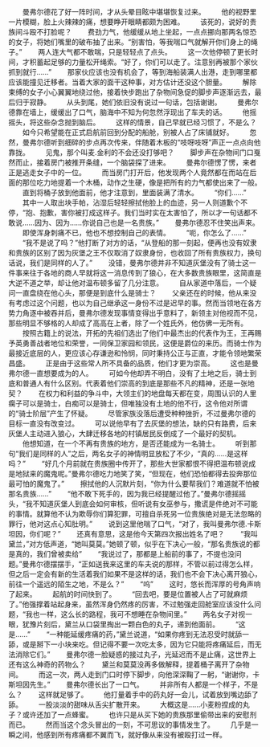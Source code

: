 　　曼弗尔德花了好一阵时间，才从头晕目眩中堪堪恢复过来。
　　他的视野里一片模糊，脸上火辣辣的痛，想要睁开眼睛都颇为困难。
　　该死的，说好的贵族间斗殴不打脸呢？
　　费劲力气，他缓缓从地上坐起，一点点挪向那两名惊恐的女子，将她们嘴里的破布抽了出来。“别害怕，等我喘口气就解开你们身上的绳子。”
　　两人连大气都不敢喘，只是轻轻点了点头。
　　这一次他停顿了更长时间，才积蓄起足够的力量松开绳索。“好了，你们可以走了。注意别再被那个家伙抓到就行……”
　　那家伙应该也没有机会了，等到海船装满人出港，走到哪里都应该能撞见迁移者。当着大家的面干这种事，对方估计还没这个胆量。
　　解除束缚的女子小心翼翼地绕过他，接着快步跑出了杂物间急促的脚步声逐渐远去，最后归于寂静。
　　从头到尾，她们依旧没有说过一句话，包括谢谢。
　　曼弗尔德靠在墙上，缓缓出了口气，脑海中不知为何忽然浮现出了车夫的话。
　　他摇摇头，将这些杂念抛到脑后。
　　这样的情景，自己早就已经习惯了，不是么？
　　如今只希望能在正式启航前回到分配的船舱，别被人占了床铺就好。
　　忽然，曼弗尔德听到细碎的步点再次传来，伴随着木板的“吱呀吱呀”声正一点点向他靠拢。
　　见鬼，那个叫麦.金利的不会还没打够吧？
　　脚步声在杂物间门口戛然而止，接着房门被推开条缝，一个脑袋探了进来。
　　曼弗尔德愣了愣，来者正是逃走女子中的一位。
　　而当房门打开后，他发现两个人竟然都在而站在后面的那位吃力地提着一个木桶，动作之生硬，像是把所有的力气都使出来了一般。
　　直到将桶子放到他面前，他才注意到，里面装满了清水。
　　“你们……”
　　其中一人取出块手帕，沾湿后轻轻擦拭他脸上的血迹，另一人则道歉个不停，“抱、抱歉，害你被打成这样子。我们当时实在太害怕了，所以才一句话都不敢说……因为、因为……你说自己也是一名贵族。”
　　曼弗尔德忍不住笑出声来。
　　即使浑身刺痛不已，他也不想控制自己的表情。
　　“呃，你怎么了……”
　　“我不是说了吗？”他打断了对方的话，“从登船的那一刻起，便再也没有奴隶和贵族的区别了因为灰堡之王不仅取消了奴隶身份，也收回了所有贵族权力，换句话说，我们是同样的人了。”
　　没错，曼弗尔德并非不知道灰堡没有了骑士这一件事来往于各地的商人早就将这一消息传到了狼心，在大多数贵族眼里，这简直是大逆不道之举，却让他对温布顿多留了几分注意。
　　自从家道中落后，一个疑问一直盘绕在他心头，那便是到底什么是骑士？
　　父亲还在的时候，他从来没有考虑过这个问题，也以为自己继承这一身份不过是迟早的事。然而当领地在各方势力角逐中被吞并后，曼弗尔德发现事情变得出乎意料了，新领主对他视而不见，那些明显不够格的人却成了高高在上者，除了一个姓氏外，他仿佛一无所有。
　　按照古籍上的说法，开拓的先祖们选出了他们中最杰出的代表作为王，王再赐予英勇善战者地位和荣誉，一同保卫家园和领民，这便是爵位的来历。而骑士作为最接近底层的人，更应该心存谦逊和怜悯，同时秉持公正与正直，才能令领地繁荣昌盛。
　　正是由于这些常人所不具备的品质，他们才更为崇高。
　　这也是曼弗尔德一直想要成为的人。
　　可如今他却弄不明白，没有了土地之后，骑士到底和普通人有什么区别。代表着他们崇高的到底是那些不凡的精神，还是一张地契？
　　在权力和利益的争斗中，大领主们的地盘每天都在变，周围认识的人里瘸子可以是骑士，白痴可以是骑士，但唯独没有土地的他不行，这令他对所谓的“骑士阶层”产生了怀疑。
　　尽管家族没落后遭受种种挫折，不过曼弗尔德的目标一直没有改变过。
　　可以说他早有了去灰堡的想法，缺的只有路费，后来灰堡人主动进入狼心，大肆迁移各地的村镇居民反倒成了一个最好的契机。
　　他想知道，在一个不再有贵族的地方，是否还能成为一名骑士。
　　听到那句“我们是同样的人”之后，两名女子的神情明显放松了不少，“真的……是这样吗？”
　　“好几个月前就在贵族圈中传开了，那些大世家都恨不得把温布顿说成是地狱来的魔鬼呢。”曼弗尔德吃力地笑了笑，“但现在，他们恐怕都得去投奔那位最可怕的魔鬼了。”
　　擦拭他的人沉默片刻，“你为什么要帮我们？难道就不怕被那名贵族……”
　　“他不敢下死手的，因为我已经提醒过他了。”曼弗尔德摇摇头，“我不知道灰堡人到底会如何审核，但听说有女巫参与，撒谎是件绝对不可能的事情。就算他不认为欺辱你们算犯罪，可擅自杀死另一位贵族绝对是无法忽略的罪行，他对这点心知肚明。”
　　说到这里他喘了口气，“对了，我叫曼弗尔德.卡斯坦因，你们呢？”
　　还真有意思，这是他今天第四次报出姓名了吧？
　　“我叫黛兰，”对方低声道，“她叫莫莫。”她顿了顿，似乎在下决心一般，“那名贵族说的都是真的，我们曾被卖给”
　　“我说过了，那都是上船前的事了，不提也没问题。”曼弗尔德摆摆手，“正如送我来这里的车夫说的那样，不管以前过得怎么样，但之后一定会有新的生活着我们如果不是这样的话，我们也不会下决心离开狼心，前往一个遥远的陌生之地，不是么？”
　　“呜”
　　这时，悠长而浑厚的号角声响了起来。
　　起航的时间快到了。
　　“回去吧，要是位置被人占了可就麻烦了。”他强撑着站起身来，虽然浑身仍然疼的厉害，不过勉强走回舱室应该没什么问题，“我也一样，这么长的路程，我可不想睡在杂物间里。”
　　两名女子对视一眼，犹豫片刻后，黛兰从口袋里掏出一颗白色的丸子，递到他面前。
　　“这是……”
　　“一种能延缓疼痛的药，”黛兰说道，“如果你疼到无法忍受时就舔一舔，或是掰下一小块来吃。但记得不要一次吃太多，因为它只能将疼痛延后，而无法消除它们。”
　　曼弗尔德一脸疑惑的接过丸子，光延迟而不是止痛，这世界上还有这么神奇的药物么？
　　黛兰和莫莫没再多做解释，提着桶子离开了杂物间。
　　而这一次，两人走到门口时停下脚步，向他深深鞠了一躬，“谢谢你，卡斯坦因先生。”
　　曼弗尔德长出了一口气。
　　并非所有人都是一个样子，不是么？
　　这样就足够了。
　　他打量着手中的药丸好一会儿，试着放到嘴边舔了舔。
　　一股淡淡的甜味从舌尖扩散开来。
　　大概这是……小麦粉捏成的丸子？或许还加了一点蜂蜜。
　　也许只是从买下她的贵族那里偷带出来的安慰剂而已。
　　然而当这个念头冒出的一刻，不可思议的事情发生了。
　　几乎是一瞬之间，他感到所有疼痛都不翼而飞，就好像从来没有被殴打过一样。